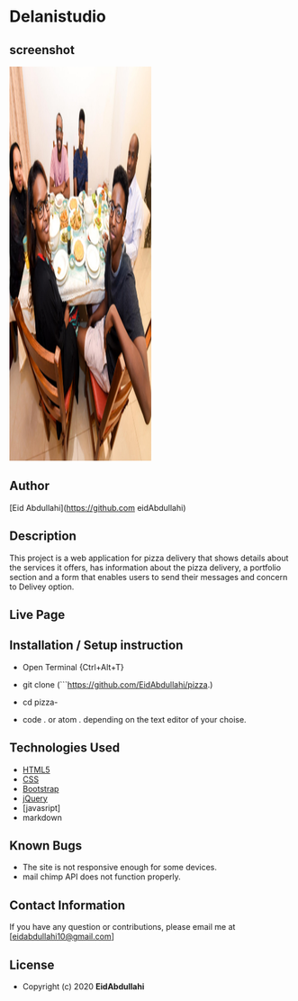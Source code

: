 # Delanistudio
## screenshot
<img src="./images/ab3.jpg" id="som" width="50%" height="700px">

## Author

[Eid Abdullahi](https://github.com eidAbdullahi)

## Description

This project is a web application for pizza delivery that shows details about the services it offers, has information about the pizza delivery, a portfolio section and a form that enables users to send their messages and concern to Delivey option. 

## Live Page 

## Installation / Setup instruction
* Open Terminal {Ctrl+Alt+T}

* git clone (```https://github.com/EidAbdullahi/pizza.)

* cd pizza-

* code . or atom . depending on the text editor of your choise.

## Technologies Used

* [HTML5](https://github.com/topics/html5)
* [CSS](https://github.com/topics/css3)
* [Bootstrap](https://github.com/topics/bootstrap)
* [jQuery](https://github.com/topics/javascript)
* [javasript]
* markdown


## Known Bugs
* The site is not responsive enough for some devices. 
* mail chimp API does not function properly.

## Contact Information 

If you have any question or contributions, please email me at [eidabdullahi10@gmail.com]

## License

* Copyright (c) 2020 **EidAbdullahi**
